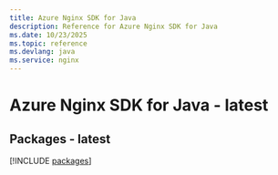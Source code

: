 ```yaml
---
title: Azure Nginx SDK for Java
description: Reference for Azure Nginx SDK for Java
ms.date: 10/23/2025
ms.topic: reference
ms.devlang: java
ms.service: nginx
---
```

# Azure Nginx SDK for Java - latest
## Packages - latest
[!INCLUDE [packages](nginx-index.md)]